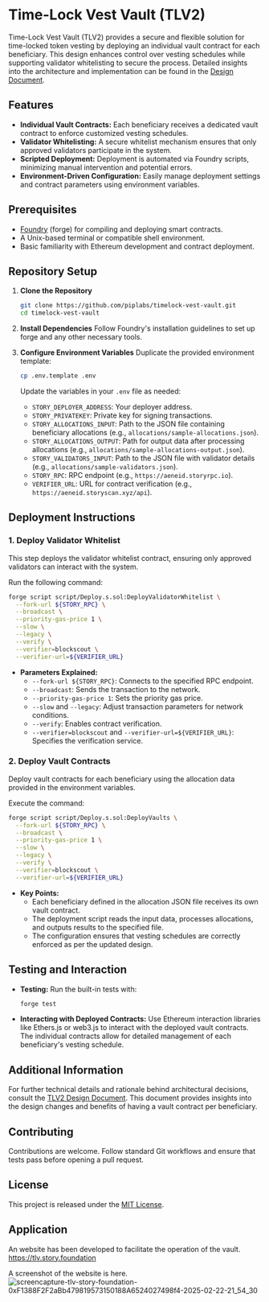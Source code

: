 # Time-Lock Vest Vault (TLV2)

Time-Lock Vest Vault (TLV2) provides a secure and flexible solution for time-locked token vesting by deploying an individual vault contract for each beneficiary. This design enhances control over vesting schedules while supporting validator whitelisting to secure the process. Detailed insights into the architecture and implementation can be found in the [Design Document](https://storyprotocol.notion.site/Time-Lock-Vest-Vault-TLV2-Design-Document-177051299a54805681bbe3072bfbc088).

## Features

- **Individual Vault Contracts:** Each beneficiary receives a dedicated vault contract to enforce customized vesting schedules.
- **Validator Whitelisting:** A secure whitelist mechanism ensures that only approved validators participate in the system.
- **Scripted Deployment:** Deployment is automated via Foundry scripts, minimizing manual intervention and potential errors.
- **Environment-Driven Configuration:** Easily manage deployment settings and contract parameters using environment variables.

## Prerequisites

- [Foundry](https://book.getfoundry.sh/) (forge) for compiling and deploying smart contracts.
- A Unix-based terminal or compatible shell environment.
- Basic familiarity with Ethereum development and contract deployment.

## Repository Setup

1. **Clone the Repository**

   ```bash
   git clone https://github.com/piplabs/timelock-vest-vault.git
   cd timelock-vest-vault
   ```

2. **Install Dependencies** Follow Foundry's installation guidelines to set up forge and any other necessary tools.

3. **Configure Environment Variables** Duplicate the provided environment template:

   ```bash
   cp .env.template .env
   ```

   Update the variables in your `.env` file as needed:

    - `STORY_DEPLOYER_ADDRESS`: Your deployer address.
    - `STORY_PRIVATEKEY`: Private key for signing transactions.
    - `STORY_ALLOCATIONS_INPUT`: Path to the JSON file containing beneficiary allocations (e.g., `allocations/sample-allocations.json`).
    - `STORY_ALLOCATIONS_OUTPUT`: Path for output data after processing allocations (e.g., `allocations/sample-allocations-output.json`).
    - `STORY_VALIDATORS_INPUT`: Path to the JSON file with validator details (e.g., `allocations/sample-validators.json`).
    - `STORY_RPC`: RPC endpoint (e.g., `https://aeneid.storyrpc.io`).
    - `VERIFIER_URL`: URL for contract verification (e.g., `https://aeneid.storyscan.xyz/api`).

## Deployment Instructions

### 1. Deploy Validator Whitelist

This step deploys the validator whitelist contract, ensuring only approved validators can interact with the system.

Run the following command:

```bash
forge script script/Deploy.s.sol:DeployValidatorWhitelist \
  --fork-url ${STORY_RPC} \
  --broadcast \
  --priority-gas-price 1 \
  --slow \
  --legacy \
  --verify \
  --verifier=blockscout \
  --verifier-url=${VERIFIER_URL}
```

- **Parameters Explained:**
    - `--fork-url ${STORY_RPC}`: Connects to the specified RPC endpoint.
    - `--broadcast`: Sends the transaction to the network.
    - `--priority-gas-price 1`: Sets the priority gas price.
    - `--slow` and `--legacy`: Adjust transaction parameters for network conditions.
    - `--verify`: Enables contract verification.
    - `--verifier=blockscout` and `--verifier-url=${VERIFIER_URL}`: Specifies the verification service.

### 2. Deploy Vault Contracts

Deploy vault contracts for each beneficiary using the allocation data provided in the environment variables.

Execute the command:

```bash
forge script script/Deploy.s.sol:DeployVaults \
  --fork-url ${STORY_RPC} \
  --broadcast \
  --priority-gas-price 1 \
  --slow \
  --legacy \
  --verify \
  --verifier=blockscout \
  --verifier-url=${VERIFIER_URL}
```

- **Key Points:**
    - Each beneficiary defined in the allocation JSON file receives its own vault contract.
    - The deployment script reads the input data, processes allocations, and outputs results to the specified file.
    - The configuration ensures that vesting schedules are correctly enforced as per the updated design.

## Testing and Interaction

- **Testing:** Run the built-in tests with:
  ```bash
  forge test
  ```
- **Interacting with Deployed Contracts:** Use Ethereum interaction libraries like Ethers.js or web3.js to interact with the deployed vault contracts. The individual contracts allow for detailed management of each beneficiary's vesting schedule.

## Additional Information

For further technical details and rationale behind architectural decisions, consult the [TLV2 Design Document](https://storyprotocol.notion.site/Time-Lock-Vest-Vault-TLV2-Design-Document-177051299a54805681bbe3072bfbc088). This document provides insights into the design changes and benefits of having a vault contract per beneficiary.

## Contributing

Contributions are welcome. Follow standard Git workflows and ensure that tests pass before opening a pull request.

## License

This project is released under the [MIT License](LICENSE).

## Application

An website has been developed to facilitate the operation of the vault. https://tlv.story.foundation

A screenshot of the website is here. ![screencapture-tlv-story-foundation-0xF1388F2F2aBb479819573150188A6524027498f4-2025-02-22-21_54_30](https://github.com/user-attachments/assets/a639e37c-98ab-44ee-aeaa-3e195bfed797)
